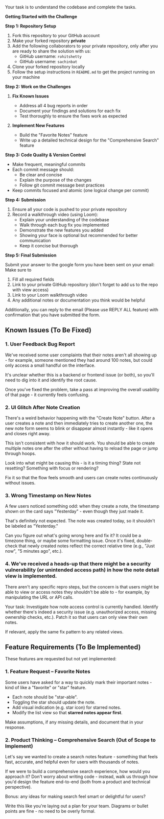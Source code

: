 Your task is to understand the codebase and complete the tasks.

**Getting Started with the Challenge**

**Step 1: Repository Setup**

1. Fork this repository to your GitHub account
2. Make your forked repository **private**
3. Add the following collaborators to your private repository, only after you are ready to share the solution with us:
   - GitHub username: `rohitshetty`
   - GitHub username: `sachinbat`
4. Clone your forked repository locally
5. Follow the setup instructions in `README.md` to get the project running on your machine

**Step 2: Work on the Challenges**

1. **Fix Known Issues**

   - Address all 4 bug reports in order
   - Document your findings and solutions for each fix
   - Test thoroughly to ensure the fixes work as expected

2. **Implement New Features**
   - Build the "Favorite Notes" feature
   - Write up a detailed technical design for the "Comprehensive Search" feature

**Step 3: Code Quality & Version Control**

- Make frequent, meaningful commits
- Each commit message should:
  - Be clear and concise
  - Explain the purpose of the changes
  - Follow git commit message best practices
- Keep commits focused and atomic (one logical change per commit)

**Step 4: Submission**

1. Ensure all your code is pushed to your private repository
2. Record a walkthrough video (using Loom):
   - Explain your understanding of the codebase
   - Walk through each bug fix you implemented
   - Demonstrate the new features you added
   - Showing your face is optional but recommended for better communication
   - Keep it concise but thorough

**Step 5: Final Submission**

Submit your answer to the google form you have been sent on your email:
Make sure to

1. Fill all required fields
2. Link to your private GitHub repository (don't forget to add us to the repo with view access)
3. Link to your Loom walkthrough video
4. Any additional notes or documentation you think would be helpful

Additionally, you can reply to the email (Please use REPLY ALL feature) with confirmation that you have submitted the form.

## Known Issues (To Be Fixed)

### 1. User Feedback Bug Report

We've received some user complaints that their notes aren't all showing up - for example, someone mentioned they had around 100 notes, but could only access a small handful on the interface.

It's unclear whether this is a backend or frontend issue (or both), so you'll need to dig into it and identify the root cause.

Once you've fixed the problem, take a pass at improving the overall usability of that page - it currently feels confusing.

### 2. UI Glitch After Note Creation

There's a weird behavior happening with the "Create Note" button. After a user creates a note and then immediately tries to create another one, the new note form seems to blink or disappear almost instantly - like it opens and closes right away.

This isn't consistent with how it should work. You should be able to create multiple notes one after the other without having to reload the page or jump through hoops.

Look into what might be causing this - is it a timing thing? State not resetting? Something with focus or rendering?

Fix it so that the flow feels smooth and users can create notes continuously without issues.

### 3. Wrong Timestamp on New Notes

A few users noticed something odd: when they create a note, the timestamp shown on the card says "Yesterday" - even though they just made it.

That's definitely not expected. The note was created today, so it shouldn't be labeled as "Yesterday."

Can you figure out what's going wrong here and fix it? It could be a timezone thing, or maybe some formatting issue. Once it's fixed, double-check that newly created notes reflect the correct relative time (e.g., "Just now", "5 minutes ago", etc.).

### 4. We've received a heads-up that there might be a security vulnerability (or unintended access path) in how the note detail view is implemented.

There aren't any specific repro steps, but the concern is that users might be able to view or access notes they shouldn't be able to - for example, by manipulating the URL or API calls.

Your task:
Investigate how note access control is currently handled.
Identify whether there's indeed a security issue (e.g. unauthorized access, missing ownership checks, etc.).
Patch it so that users can only view their own notes.

If relevant, apply the same fix pattern to any related views.

## Feature Requirements (To Be Implemented)

These features are requested but not yet implemented:

### 1. Feature Request – Favorite Notes

Some users have asked for a way to quickly mark their important notes - kind of like a "favorite" or "star" feature.

- Each note should be "star-able".
- Toggling the star should update the note.
- Add visual indication (e.g. star icon) for starred notes.
- Modify the list view so that **starred notes appear first**.

Make assumptions, if any missing details, and document that in your response.

### 2. Product Thinking – Comprehensive Search (Out of Scope to Implement)

Let's say we wanted to create a search notes feature - something that feels fast, accurate, and helpful even for users with thousands of notes.

If we were to build a comprehensive search experience, how would you approach it? Don't worry about writing code - instead, walk us through how you'd design the feature end-to-end (both from a product and technical perspective).

Bonus: any ideas for making search feel smart or delightful for users?

Write this like you're laying out a plan for your team. Diagrams or bullet points are fine - no need to be overly formal.
